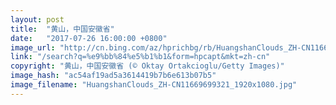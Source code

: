 ```yaml
---
layout: post
title:  "黄山，中国安徽省"
date:   "2017-07-26 16:00:00 +0800"
image_url: "http://cn.bing.com/az/hprichbg/rb/HuangshanClouds_ZH-CN11669699321_1920x1080.jpg"
link: "/search?q=%e9%bb%84%e5%b1%b1&form=hpcapt&mkt=zh-cn"
copyright: "黄山，中国安徽省 (© Oktay Ortakcioglu/Getty Images)"
image_hash: "ac54af19ad5a3614419b7b6e613b07b5"
image_filename: "HuangshanClouds_ZH-CN11669699321_1920x1080.jpg"
---
```

